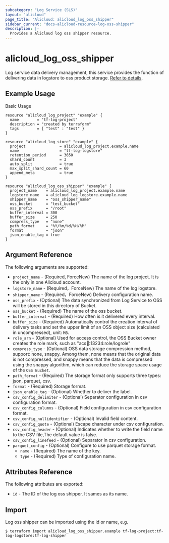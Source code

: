 ```yaml
---
subcategory: "Log Service (SLS)"
layout: "alicloud"
page_title: "Alicloud: alicloud_log_oss_shipper"
sidebar_current: "docs-alicloud-resource-log-oss-shipper"
description: |-
  Provides a Alicloud log oss shipper resource.
---
```


# alicloud\_log\_oss_shipper
Log service data delivery management, this service provides the function of delivering data in logstore to oss product storage.
[Refer to details](https://www.alibabacloud.com/help/zh/doc-detail/43724.htm).


## Example Usage

Basic Usage

```
resource "alicloud_log_project" "example" {
  name        = "tf-log-project"
  description = "created by terraform"
  tags        = { "test" : "test" }
}

resource "alicloud_log_store" "example" {
  project               = alicloud_log_project.example.name
  name                  = "tf-log-logstore"
  retention_period      = 3650
  shard_count           = 3
  auto_split            = true
  max_split_shard_count = 60
  append_meta           = true
}

resource "alicloud_log_oss_shipper" "example" {
  project_name    = alicloud_log_project.example.name
  logstore_name   = alicloud_log_logstore.example.name
  shipper_name    = "oss_shipper_name"
  oss_bucket      = "test_bucket"
  oss_prefix      = "/root"
  buffer_interval = 300
  buffer_size     = 250
  compress_type   = "none"
  path_format     = "%Y/%m/%d/%H/%M"
  format          = "json"
  json_enable_tag = true
}

```


## Argument Reference

The following arguments are supported:

* `project_name` - (Required, ForceNew) The name of the log project. It is the only in one Alicloud account.
* `logstore_name` - (Required，ForceNew) The name of the log logstore.
* `shipper_name` - (Required，ForceNew) Delivery configuration name.
* `oss_prefix` - (Optional) The data synchronized from Log Service to OSS will be stored in this directory of Bucket.
* `oss_bucket` - (Required) The name of the oss bucket.
* `buffer_interval` - (Required) How often is it delivered every interval.
* `buffer_size` - (Required) Automatically control the creation interval of delivery tasks and set the upper limit of an OSS object size (calculated in uncompressed), unit: `MB`.
* `role_arn` - (Optional) Used for access control, the OSS Bucket owner creates the role mark, such as "acs:ram::13234:role/logrole"
* `compress_type` - (Optional) OSS data storage compression method, support: none, snappy. Among them, none means that the original data is not compressed, and snappy means that the data is compressed using the snappy algorithm, which can reduce the storage space usage of the `OSS Bucket`.
* `path_format` - (Required) The storage format only supports three types: json, parquet, csv.
* `format` - (Required) Storage format.
* `json_enable_tag` - (Optional) Whether to deliver the label.
* `csv_config_delimiter` - (Optional) Separator configuration in csv configuration format.
* `csv_config_columns` - (Optional) Field configuration in csv configuration format.
* `csv_config_nullidentifier` - (Optional) Invalid field content.
* `csv_config_quote` - (Optional) Escape character under csv configuration.
* `csv_config_header` - (Optional) Indicates whether to write the field name to the CSV file,The default value is false.
* `csv_config_linefeed` - (Optional) Separator in csv configuration.
* `parquet_config` - (Optional) Configure to use parquet storage format.
    * `name` - (Required) The name of the key.
    * `type` - (Required) Type of configuration name.


## Attributes Reference

The following attributes are exported:

* `id` - The ID of the log oss shipper. It sames as its name.


## Import

Log oss shipper can be imported using the id or name, e.g.

```
$ terraform import alicloud_log_oss_shipper.example tf-log-project:tf-log-logstore:tf-log-shipper
```
